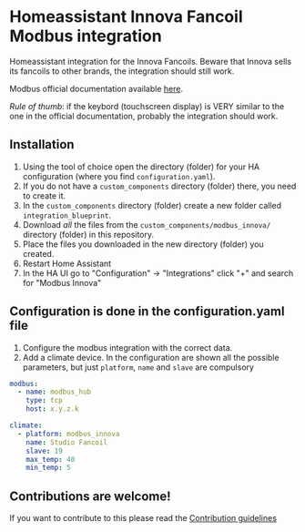 # Homeassistant Innova Fancoil Modbus integration

Homeassistant integration for the Innova Fancoils.
Beware that Innova sells its fancoils to other brands, the integration should still work.

Modbus official documentation available [here](https://www.innovaenergie.com/site/assets/files/2792/n273025c_kit_bridge_modbus_rtu_rev_01_en.pdf).

*Rule of thumb*: if the keybord (touchscreen display) is VERY similar to the one in the official documentation, probably the integration should work.

## Installation

1. Using the tool of choice open the directory (folder) for your HA configuration (where you find `configuration.yaml`).
1. If you do not have a `custom_components` directory (folder) there, you need to create it.
1. In the `custom_components` directory (folder) create a new folder called `integration_blueprint`.
1. Download _all_ the files from the `custom_components/modbus_innova/` directory (folder) in this repository.
1. Place the files you downloaded in the new directory (folder) you created.
1. Restart Home Assistant
1. In the HA UI go to "Configuration" -> "Integrations" click "+" and search for "Modbus Innova"

## Configuration is done in the configuration.yaml file

1. Configure the modbus integration with the correct data.
1. Add a climate device. In the configuration are shown all the possible parameters, but just `platform`, `name` and `slave` are compulsory

```yaml
modbus:
  - name: modbus_hub
    type: tcp
    host: x.y.z.k

climate:
  - platform: modbus_innova
    name: Studio Fancoil
    slave: 19
    max_temp: 40
    min_temp: 5
```

## Contributions are welcome!

If you want to contribute to this please read the [Contribution guidelines](CONTRIBUTING.md)